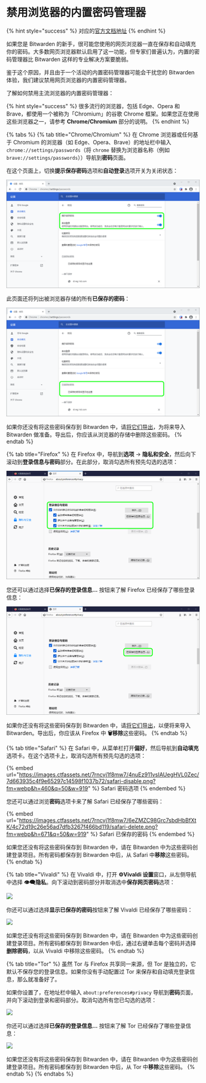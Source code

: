 # 禁用浏览器的内置密码管理器

{% hint style="success" %}
对应的[官方文档地址](https://bitwarden.com/help/article/disable-browser-autofill/)
{% endhint %}

如果您是 Bitwarden 的新手，很可能您使用的网页浏览器一直在保存和自动填充你的密码。大多数网页浏览器默认启用了这一功能，但专家们普遍认为，内置的密码管理器比 Bitwarden 这样的专业解决方案要脆弱。

鉴于这个原因，并且由于一个活动的内置密码管理器可能会干扰您的 Bitwarden 体验，我们建议禁用网页浏览器的内置密码管理器。

了解如何禁用主流浏览器的内置密码管理器：

{% hint style="success" %}
很多流行的浏览器，包括 Edge、Opera 和 Brave，都使用一个被称为「Chromium」的谷歌 Chrome 框架。如果您正在使用这些浏览器之一，请参考 **Chrome/Chromium** 部分的说明。
{% endhint %}

{% tabs %}
{% tab title="Chrome/Chromium" %}
在 Chrome 浏览器或任何基于 Chromium 的浏览器（如 Edge、Opera、Brave）的地址栏中输入  `chrome://settings/passwords`（将 `chrome` 替换为浏览器名称（例如 `brave://settings/passwords`））导航到**密码**页面。

在这个页面上，切换**提示保存密码**选项和**自动登录**选项开关为关闭状态：

![Chrome 密码选项](../.gitbook/assets/chrome-disable-autofill.png)

此页面还将列出被浏览器存储的所有**已保存的密码**：

![Chrme 已保存的密码](../.gitbook/assets/chrome-delete-passwords.png)

如果你还没有将这些密码保存到 Bitwarden 中，请[将它们导出](../import-export/import-guides/import-your-data-from-google-chrome.md#export-from-chrome)，为将来导入 Bitwarden 做准备。导出后，你应该从浏览器的存储中删除这些密码。
{% endtab %}

{% tab title="Firefox" %}
在 Firefox 中，导航到**选项** → **隐私和安全**，然后向下滚动到**登录信息与密码**部分。在此部分，取消勾选所有预先勾选的选项：

![Firefox 密码选项](../.gitbook/assets/firefox-disable.png)

您还可以通过选择**已保存的登录信息...** 按钮来了解 Firefox 已经保存了哪些登录信息：

![Firefox 已保存的登录信息](../.gitbook/assets/firefox-delete.png)

如果你还没有将这些密码保存到 Bitwarden 中，请[将它们导出](../import-export/import-guides/import-your-data-from-firefox.md)，以便将来导入 Bitwarden。导出后，你应该从 Firefox 中 **🗑️移除**这些密码。
{% endtab %}

{% tab title="Safari" %}
在 Safari 中，从菜单栏打开**偏好**，然后导航到**自动填充**选项卡。在这个选项卡上，取消勾选所有预先勾选的选项：

{% embed url="https://images.ctfassets.net/7rncvj1f8mw7/4nuEz911vsIAUegHVL0Zec/7d663935c4f9e65297c14598f1037b72/safari-disable.png?fm=webp&h=460&q=50&w=919" %}
Safari 密码选项
{% endembed %}

您还可以通过浏览**密码**选项卡来了解 Safari 已经保存了哪些密码：

{% embed url="https://images.ctfassets.net/7rncvj1f8mw7/6eZMZC98Grc7sbdHbBfXtK/4c72d19c26e56ad7dfb3267f466bd119/safari-delete.png?fm=webp&h=671&q=50&w=919" %}
Safari 已保存的密码
{% endembed %}

如果您还没有将这些密码保存到 Bitwarden 中，请在 Bitwarden 中为这些密码创建登录项目。所有密码都保存到 Bitwarden 中后，从 Safari 中**移除**这些密码。
{% endtab %}

{% tab title="Vivaldi" %}
在 Vivaldi 中，打开 **⚙️Vivaldi 设置**窗口，从左侧导航中选择 **👁‍🗨隐私**。向下滚动到密码部分并取消选中**保存网页密码**选项：

![](https://bitwarden.com/help/images/features/vivaldi-disable.png)

你还可以通过选择**显示已保存的密码**按钮来了解 Vivaldi 已经保存了哪些密码：

![](https://bitwarden.com/help/images/features/vivaldi-delete.png)

如果您还没有将这些密码保存到 Bitwarden 中，请在 Bitwarden 中为这些密码创建登录项目。所有密码都保存到 Bitwarden 中后，通过右键单击每个密码并选择**删除密码**，以从 Vivaldi 中移除这些密码。
{% endtab %}

{% tab title="Tor" %}
虽然 Tor 与 Firefox 共享同一来源，但 Tor 是独立的，它默认不保存您的登录信息。如果你没有手动配置过 Tor 来保存和自动填充登录信息，那么就准备好了。

如果你设置了，在地址栏中输入 `about:preferences#privacy` 导航到**密码**页面，并向下滚动到登录和密码部分。取消勾选所有您已勾选的选项：

![](https://bitwarden.com/help/images/features/tor-disable.png)

你还可以通过选择**已保存的登录信息...** 按钮来了解 Tor 已经保存了哪些登录信息：

![](https://bitwarden.com/help/images/features/tor-delete.png)

如果您还没有将这些密码保存到 Bitwarden 中，请在 Bitwarden 中为这些密码创建登录项目。所有密码都保存到 Bitwarden 中后，从 Tor 中**移除**这些密码。
{% endtab %}
{% endtabs %}
